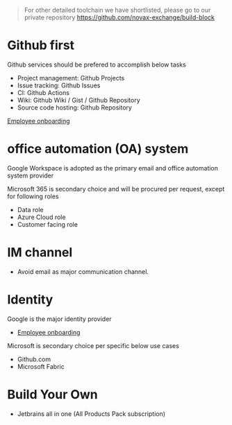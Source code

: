 > For other detailed toolchain we have shortlisted, please go to our private repository https://github.com/novax-exchange/build-block
# Github first
Github services should be prefered to accomplish below tasks
- Project management: Github Projects
- Issue tracking: Github Issues
- CI: Github Actions
- Wiki: Github Wiki / Gist / Github Repository
- Source code hosting: Github Repository

[Employee onboarding](https://github.com/novax-exchange/HCM/blob/main/onboarding/github.md)


# office automation (OA) system
Google Workspace is adopted as the primary email and office automation system provider

Microsoft 365 is secondary choice and will be procured per request, except for following roles
- Data role
- Azure Cloud role
- Customer facing role

# IM channel 
- Avoid email as major communication channel.


# Identity
Google is the major identity provider
- [Employee onboarding](https://github.com/novax-exchange/HCM/blob/main/onboarding/google.md)

Microsoft is secondary choice per specific below use cases
- Github.com
- Microsoft Fabric


# Build Your Own
- Jetbrains all in one (All Products Pack subscription)


